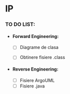 # IP

### TO DO LIST:

 - #### Forward Engineering:
    - [ ] Diagrame de clasa
    - [ ] Obtinere fisiere .class
    
    
- #### Reverse Engineering: 
    - [ ] Fisiere ArgoUML
    - [ ] Fisiere .java
